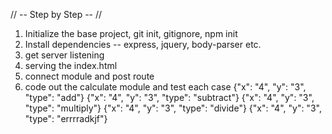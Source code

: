 // -- Step by Step -- //

1. Initialize the base project, git init, gitignore, npm init
2. Install dependencies -- express, jquery, body-parser etc.
3. get server listening
4. serving the index.html
5. connect module and post route
6. code out the calculate module and test each case
  {"x": "4", "y": "3", "type": "add"}
  {"x": "4", "y": "3", "type": "subtract"}
  {"x": "4", "y": "3", "type": "multiply"}
  {"x": "4", "y": "3", "type": "divide"}
  {"x": "4", "y": "3", "type": "errrradkjf"}
